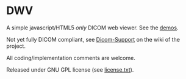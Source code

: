 DWV
===

A simple javascript/HTML5 _only_ DICOM web viewer. See the [demos](http://ivmartel.github.com/dwv/).

Not yet fully DICOM compliant, 
see [Dicom-Support](https://github.com/ivmartel/dwv/wiki/Dicom-Support) on the wiki of the project.

All coding/implementation comments are welcome.

Released under GNU GPL license (see [license.txt](/ivmartel/dwv/blob/master/license.txt)). 
